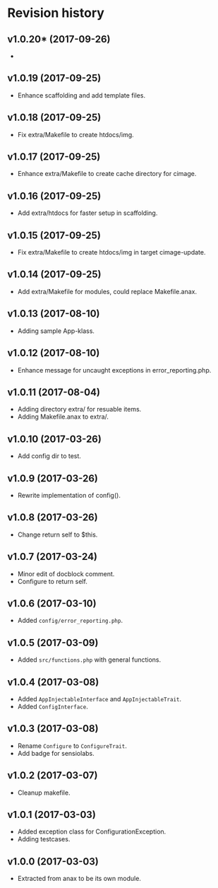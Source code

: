 Revision history
=================================

v1.0.20* (2017-09-26)
---------------------------------

* 


v1.0.19 (2017-09-25)
---------------------------------

* Enhance scaffolding and add template files.


v1.0.18 (2017-09-25)
---------------------------------

* Fix extra/Makefile to create htdocs/img.


v1.0.17 (2017-09-25)
---------------------------------

* Enhance extra/Makefile to create cache directory for cimage.


v1.0.16 (2017-09-25)
---------------------------------

* Add extra/htdocs for faster setup in scaffolding.


v1.0.15 (2017-09-25)
---------------------------------

* Fix extra/Makefile to create htdocs/img in target cimage-update.


v1.0.14 (2017-09-25)
---------------------------------

* Add extra/Makefile for modules, could replace Makefile.anax.


v1.0.13 (2017-08-10)
---------------------------------

* Adding sample App-klass.


v1.0.12 (2017-08-10)
---------------------------------

* Enhance message for uncaught exceptions in error_reporting.php.


v1.0.11 (2017-08-04)
---------------------------------

* Adding directory extra/ for resuable items.
* Adding Makefile.anax to extra/.


v1.0.10 (2017-03-26)
---------------------------------

* Add config dir to test.


v1.0.9 (2017-03-26)
---------------------------------

* Rewrite implementation of config().


v1.0.8 (2017-03-26)
---------------------------------

* Change return self to $this.


v1.0.7 (2017-03-24)
---------------------------------

* Minor edit of docblock comment.
* Configure to return self.


v1.0.6 (2017-03-10)
---------------------------------

* Added `config/error_reporting.php`.


v1.0.5 (2017-03-09)
---------------------------------

* Added `src/functions.php` with general functions.


v1.0.4 (2017-03-08)
---------------------------------

* Added `AppInjectableInterface` and `AppInjectableTrait`.
* Added `ConfigInterface`.


v1.0.3 (2017-03-08)
---------------------------------

* Rename `Configure` to `ConfigureTrait`.
* Add badge for sensiolabs.


v1.0.2 (2017-03-07)
---------------------------------

* Cleanup makefile.


v1.0.1 (2017-03-03)
---------------------------------

* Added exception class for ConfigurationException.
* Adding testcases.


v1.0.0 (2017-03-03)
---------------------------------

* Extracted from anax to be its own module.
